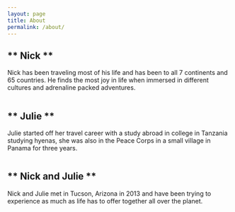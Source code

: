 ```yaml
---
layout: page
title: About
permalink: /about/
---
```


** Nick **
----------
Nick has been traveling most of his life and has been to all 7 continents and 65 countries. He finds the most joy in life when immersed in different cultures and adrenaline packed adventures.

<div class="post-image post-image--split">
    <img src="../images/Photo_2018-08-23_05-32-28_PM.png" alt="" />
</div>

** Julie **
-----------
Julie started off her travel career with a study abroad in college in Tanzania studying hyenas, she was also in the Peace Corps in a small village in Panama for three years.

<div class="post-image post-image--split">
    <img src="../images/Photo_2018-08-23_05-16-45_PM.png" alt="" />
</div>

** Nick and Julie **
--------------------
Nick and Julie met in Tucson, Arizona in 2013 and have been trying to experience as much as life has to offer together all over the planet. 

<div class="post-image post-image--split">
    <img src="../images/Photo_2018-08-23_03-33-24_PM.png" alt="" />
</div>

